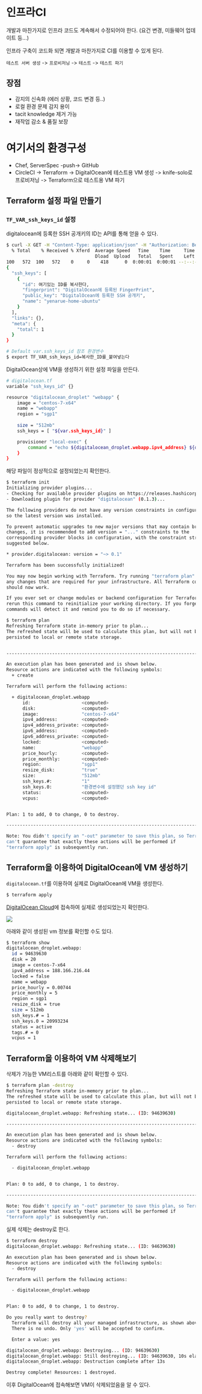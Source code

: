 인프라CI
=====

개발과 마찬가지로 인프라 코드도 계속해서 수정되어야 한다. (요건 변경, 미들웨어 업데이트 등...)

인프라 구축이 코드화 되면 개발과 마찬가지로 CI를 이용할 수 있게 된다.

`테스트 서버 생성` -> `프로비저닝` -> `테스트` -> `테스트 파기`

## 장점
* 감지의 신속화 (에러 상황, 코드 변경 등..)
* 로컬 환경 문제 감지 용이
* tacit knowledge 제거 가능
* 재작업 감소 & 품질 보장

# 여기서의 환경구성
* Chef, ServerSpec -push-> GitHub
* CircleCI -> Terraform -> DigitalOcean에 테스트용 VM 생성 -> knife-solo로 프로비저닝 -> Terraform으로 테스트용 VM 파기

## Terraform 설정 파일 만들기

### `TF_VAR_ssh_keys_id` 설정
digitalocean에 등록한 SSH 공개키의 ID는 API를 통해 얻을 수 있다.

```bash
$ curl -X GET -H "Content-Type: application/json" -H "Authorization: Bearer ${DIGITALOCEAN_TOKEN}" "https://api.digitalocean.com/v2/account/keys" | jq
  % Total    % Received % Xferd  Average Speed   Time    Time     Time  Current
                                 Dload  Upload   Total   Spent    Left  Speed
100   572  100   572    0     0    418      0  0:00:01  0:00:01 --:--:--   417
{
  "ssh_keys": [
    {
      "id": 여기있는 ID를 복사한다,
      "fingerprint": "DigitalOcean에 등록된 FingerPrint",
      "public_key": "DigitalOcean에 등록한 SSH 공개키",
      "name": "yenarue-home-ubuntu"
    }
  ],
  "links": {},
  "meta": {
    "total": 1
  }
}

# Default var.ssh_keys_id 참조 환경변수
$ export TF_VAR_ssh_keys_id=복사한_ID를_붙여넣는다
```

DigitalOcean상에 VM을 생성하기 위한 설정 파일을 만든다.
```bash
# digitalocean.tf
variable "ssh_keys_id" {}

resource "digitalocean_droplet" "webapp" {
    image = "centos-7-x64"
    name = "webapp"
    region = "sgp1"
    
    size = "512mb"
    ssh_keys = [ "${var.ssh_keys_id}" ]

    provisioner "local-exec" {
        command = "echo ${digitalocean_droplet.webapp.ipv4_address} ${digitalocean_droplet.webapp.name} >> /tmp/hosts.txt"
    }   
}
```

해당 파일이 정상적으로 설정되었는지 확인한다.
```bash
$ terraform init
Initializing provider plugins...
- Checking for available provider plugins on https://releases.hashicorp.com...
- Downloading plugin for provider "digitalocean" (0.1.3)...

The following providers do not have any version constraints in configuration,
so the latest version was installed.

To prevent automatic upgrades to new major versions that may contain breaking
changes, it is recommended to add version = "..." constraints to the
corresponding provider blocks in configuration, with the constraint strings
suggested below.

* provider.digitalocean: version = "~> 0.1"

Terraform has been successfully initialized!

You may now begin working with Terraform. Try running "terraform plan" to see
any changes that are required for your infrastructure. All Terraform commands
should now work.

If you ever set or change modules or backend configuration for Terraform,
rerun this command to reinitialize your working directory. If you forget, other
commands will detect it and remind you to do so if necessary.

$ terraform plan
Refreshing Terraform state in-memory prior to plan...
The refreshed state will be used to calculate this plan, but will not be
persisted to local or remote state storage.


------------------------------------------------------------------------

An execution plan has been generated and is shown below.
Resource actions are indicated with the following symbols:
  + create

Terraform will perform the following actions:

  + digitalocean_droplet.webapp
      id:                   <computed>
      disk:                 <computed>
      image:                "centos-7-x64"
      ipv4_address:         <computed>
      ipv4_address_private: <computed>
      ipv6_address:         <computed>
      ipv6_address_private: <computed>
      locked:               <computed>
      name:                 "webapp"
      price_hourly:         <computed>
      price_monthly:        <computed>
      region:               "sgp1"
      resize_disk:          "true"
      size:                 "512mb"
      ssh_keys.#:           "1"
      ssh_keys.0:           "환경변수에 설정했던 ssh key id"
      status:               <computed>
      vcpus:                <computed>


Plan: 1 to add, 0 to change, 0 to destroy.

------------------------------------------------------------------------

Note: You didn't specify an "-out" parameter to save this plan, so Terraform
can't guarantee that exactly these actions will be performed if
"terraform apply" is subsequently run.
```

## Terraform을 이용하여 DigitalOcean에 VM 생성하기
`digitalocean.tf`를 이용하여 실제로 DigitalOcean에 VM을 생성한다.

```bash
$ terraform apply
```

[DigitalOcean Cloud](https://cloud.digitalocean.com)에 접속하여 실제로 생성되었는지 확인한다.

![](../images/digitalocean_vm.png)

아래와 같이 생성된 vm 정보를 확인할 수도 있다.
```bash
$ terraform show
digitalocean_droplet.webapp:
  id = 94639630
  disk = 20
  image = centos-7-x64
  ipv4_address = 188.166.216.44
  locked = false
  name = webapp
  price_hourly = 0.00744
  price_monthly = 5
  region = sgp1
  resize_disk = true
  size = 512mb
  ssh_keys.# = 1
  ssh_keys.0 = 20993234
  status = active
  tags.# = 0
  vcpus = 1
```

## Terraform을 이용하여 VM 삭제해보기
삭제가 가능한 VM리스트를 아래와 같이 확인할 수 있다.
```bash
$ terraform plan -destroy
Refreshing Terraform state in-memory prior to plan...
The refreshed state will be used to calculate this plan, but will not be
persisted to local or remote state storage.

digitalocean_droplet.webapp: Refreshing state... (ID: 94639630)

------------------------------------------------------------------------

An execution plan has been generated and is shown below.
Resource actions are indicated with the following symbols:
  - destroy

Terraform will perform the following actions:

  - digitalocean_droplet.webapp


Plan: 0 to add, 0 to change, 1 to destroy.

------------------------------------------------------------------------

Note: You didn't specify an "-out" parameter to save this plan, so Terraform
can't guarantee that exactly these actions will be performed if
"terraform apply" is subsequently run.
```

실제 삭제는 destroy로 한다.
```bash
$ terraform destroy
digitalocean_droplet.webapp: Refreshing state... (ID: 94639630)

An execution plan has been generated and is shown below.
Resource actions are indicated with the following symbols:
  - destroy

Terraform will perform the following actions:

  - digitalocean_droplet.webapp


Plan: 0 to add, 0 to change, 1 to destroy.

Do you really want to destroy?
  Terraform will destroy all your managed infrastructure, as shown above.
  There is no undo. Only 'yes' will be accepted to confirm.

  Enter a value: yes

digitalocean_droplet.webapp: Destroying... (ID: 94639630)
digitalocean_droplet.webapp: Still destroying... (ID: 94639630, 10s elapsed)
digitalocean_droplet.webapp: Destruction complete after 13s

Destroy complete! Resources: 1 destroyed.
```
이후 DigitalOcean에 접속해보면 VM이 삭제되었음을 알 수 있다.


